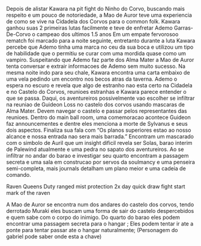 Depois de alistar Kawara na pit fight do Ninho do Corvo, buscando mais respeito e um pouco de notoriedade, a Mao de Auror teve uma experiencia de como se vive na Cidadela dos Corvos para o common folk. Kawara ganhou suas 2 primeiras lutas facilmente e teve de enfretar Ademo Garras-De-Corvo o campeao dos ultimos 1.5 anos
Em um empate fervorosoo rematch foi marcado para a noite seguinte, entretanto durante a luta Kawara percebe que Ademo tinha uma marca no ceu da sua boca e utilizou um tipo de habilidade que o permitiu se curar com uma mordida quase como um vampiro. Suspeitando que Ademo faz parte dos Alma Mater a Mao de Auror tenta conversar e extrair informacoes de Ademo sem muito sucesso. Na mesma noite indo para seu chale, Kawara encontra uma carta embaixo de uma vela pedindo um encontro nos becos atras da taverna. Ademo o espera no escuro e revela que algo de estranho nao esta certo na Cidadela e no Castelo do Corvos, reunioes estranhas e Kawara parece entender o que se passa.
Daqui, os aventureiros possivelmente vao escolher se infiltrar na reuniao de Guideon Loss no castelo dos corvos usando mascaras de Alma Mater. Devem navegar o castelo e passar pelos representantes das reunioes. Dentro do main ball room, uma comemoracao acontece Guideon faz announcementes e dentre eles menciona a morte de Sylvanus e seus dois aspectos. Finaliza sua fala com “Os planos superiores estao ao nosso alcance e nossa entrada nao sera mais barrada.”
Encontram um mascarado com o simbolo de Auril que um insight dificil revela ser Solas, barao interim de Palewind atualmente e uma pedra no sapato dos aventureiros. Ao se infiltrar no andar do barao e investigar seu quarto encontram a passagem secreta e uma sala em construcao por servos da soulmancy e uma penseira semi-completa, mais journals detalham um plano meior e uma cadeia de comando.
  
Raven Queens Duty
ranged mist protection 2x day
quick draw fight start
mark of the raven
  
A Mao de Auror se encontra num dos andares do castelo dos corvos, tendo derrotado Muraki eles buscam uma forma de sair do castelo despercebidos e quem sabe com o corpo do inimigo.
Do quarto do barao eles podem encontrar uma passagem secreta para o hangar ;
Eles podem tentar ir ate a ponte para tentar passar ate o hangar naturalmente; (Personagem do gabriel pode saber onde esta a chave)
